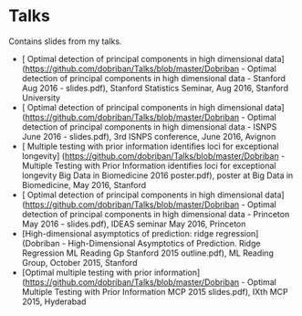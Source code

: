 # Talks
Contains slides from my talks.

* [ Optimal detection of principal components in high dimensional data]
(https://github.com/dobriban/Talks/blob/master/Dobriban - Optimal detection of principal components in high dimensional data - Stanford Aug 2016 - slides.pdf),  Stanford Statistics Seminar, Aug 2016, Stanford University
* [ Optimal detection of principal components in high dimensional data]
(https://github.com/dobriban/Talks/blob/master/Dobriban - Optimal detection of principal components in high dimensional data - ISNPS June 2016 - slides.pdf),  3rd ISNPS conference, June 2016, Avignon
* [ Multiple testing with prior information identifies loci for exceptional longevity]
(https://github.com/dobriban/Talks/blob/master/Dobriban - Multiple Testing with Prior Information identifies loci for exceptional longevity Big Data in Biomedicine 2016 poster.pdf),  poster at Big Data in Biomedicine, May 2016, Stanford 
* [ Optimal detection of principal components in high dimensional data]
(https://github.com/dobriban/Talks/blob/master/Dobriban - Optimal detection of principal components in high dimensional data - Princeton May 2016 - slides.pdf),  IDEAS seminar May 2016, Princeton
* [High-dimensional asymptotics of prediction: ridge regression]
(Dobriban - High-Dimensional Asymptotics of Prediction. Ridge Regression ML Reading Gp Stanford 2015 outline.pdf),  ML Reading Group, October 2015, Stanford
* [Optimal multiple testing with prior information]
(https://github.com/dobriban/Talks/blob/master/Dobriban - Optimal Multiple Testing with Prior Information MCP 2015 slides.pdf),  IXth MCP 2015, Hyderabad



